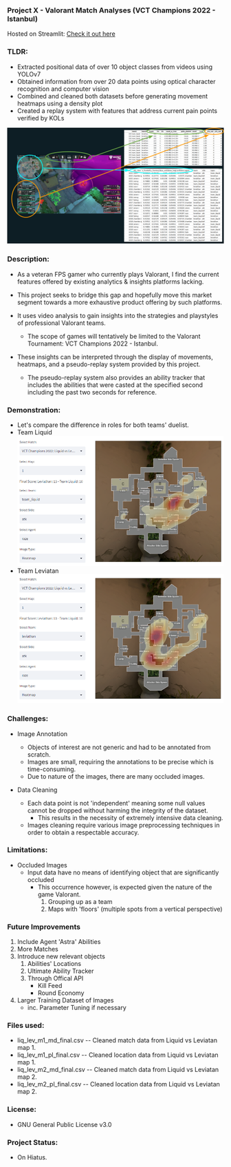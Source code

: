 ### Project X - Valorant Match Analyses (VCT Champions 2022 - Istanbul)

Hosted on Streamlit: [Check it out here](https://keith-ng-vct-analysis-overview-gm5wxq.streamlit.app/replay_system)

### TLDR:

- Extracted positional data of over 10 object classes from videos using YOLOv7
- Obtained information from over 20 data points using optical character recognition and computer vision
- Combined and cleaned both datasets before generating movement heatmaps using a density plot
- Created a replay system with features that address current pain points verified by KOLs

![Alt text](assets/examples/process.PNG?raw=true "Process Description")

### Description:

- As a veteran FPS gamer who currently plays Valorant, I find the current features offered by existing analytics & insights platforms lacking.
- This project seeks to bridge this gap and hopefully move this market segment towards a more exhaustive product offering by such platforms.

- It uses video analysis to gain insights into the strategies and playstyles of professional Valorant teams. 
    - The scope of games will tentatively be limited to the Valorant Tournament: VCT Champions 2022 - Istanbul.
- These insights can be interpreted through the display of movements, heatmaps, and a pseudo-replay system provided by this project.
    - The pseudo-replay system also provides an ability tracker that includes the abilities that were casted at the specified second including the past two seconds for reference.

### Demonstration:

- Let's compare the difference in roles for both teams' duelist.
- Team Liquid
![Alt text](assets/examples/liq_atk_raze.PNG?raw=true "Process Description")
- Team Leviatan
![Alt text](assets/examples/lev_atk_raze.PNG?raw=true "Process Description")

### Challenges:

- Image Annotation
    - Objects of interest are not generic and had to be annotated from scratch.
    - Images are small, requiring the annotations to be precise which is time-consuming.
    - Due to nature of the images, there are many occluded images.

- Data Cleaning
    - Each data point is not 'independent' meaning some null values cannot be dropped without harming the integrity of the dataset.
        - This results in the necessity of extremely intensive data cleaning.
    - Images cleaning require various image preprocessing techniques in order to obtain a respectable accuracy.

### Limitations:

- Occluded Images
    - Input data have no means of identifying object that are significantly occluded
        - This occurrence however, is expected given the nature of the game Valorant.
            1. Grouping up as a team
            2. Maps with 'floors' (multiple spots from a vertical perspective)

### Future Improvements

1. Include Agent 'Astra' Abilities
2. More Matches
3. Introduce new relevant objects
    1. Abilities' Locations
    2. Ultimate Ability Tracker
    3. Through Offical API
        - Kill Feed
        - Round Economy
4. Larger Training Dataset of Images
    - inc. Parameter Tuning if necessary
 
### Files used:

- liq_lev_m1_md_final.csv -- Cleaned match data from Liquid vs Leviatan map 1.
- liq_lev_m1_pl_final.csv -- Cleaned location data from Liquid vs Leviatan map 1.
- liq_lev_m2_md_final.csv -- Cleaned match data from Liquid vs Leviatan map 2.
- liq_lev_m2_pl_final.csv -- Cleaned location data from Liquid vs Leviatan map 2.

### License:

- GNU General Public License v3.0

### Project Status:
- On Hiatus.
